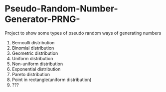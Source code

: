 # Pseudo-Random-Number-Generator-PRNG-
Project to show some types of pseudo random ways of generating numbers

1. Bernoulli distribution
2. Binomial distribution
3. Geometric distribution
4. Uniform distribution
5. Non-uniform distribution
6. Exponential distribution
7. Pareto distribution
8. Point in rectangle(uniform distribution)
9. ???
